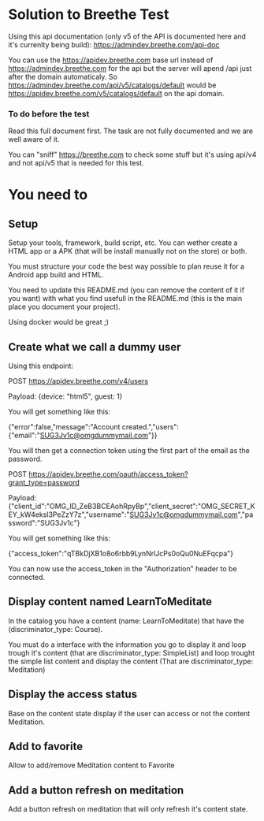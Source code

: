 # Solution to Breethe Test

Using this api documentation (only v5 of the API is documented here and it's currenlty being build): https://admindev.breethe.com/api-doc

You can use the https://apidev.breethe.com base url instead of https://admindev.breethe.com for the api but the server will apend /api just after the domain automaticaly. So https://admindev.breethe.com/api/v5/catalogs/default would be https://apidev.breethe.com/v5/catalogs/default on the api domain.

### To do before the test

Read this full document first.
The task are not fully documented and we are well aware of it. 

You can "sniff" https://breethe.com to check some stuff but it's using api/v4 and not api/v5 that is needed for this test.


# You need to

## Setup

Setup your tools, framework, build script, etc. You can wether create a HTML app or a APK (that will be install manually not on the store) or both. 

You must structure your code the best way possible to plan reuse it for a Android app build and HTML.

You need to update this README.md (you can remove the content of it if you want) with what you find usefull in the README.md (this is the main place you document your project).

Using docker would be great ;)

## Create what we call a dummy user

Using this endpoint: 

POST https://apidev.breethe.com/v4/users

Payload: {device: "html5", guest: 1}

You will get something like this:

{"error":false,"message":"Account created.","users":{"email":"SUG3Jv1c@omgdummymail.com"}}

You will then get a connection token using the first part of the email as the password.

POST https://apidev.breethe.com/oauth/access_token?grant_type=password

Payload: {"client_id":"OMG_ID_ZeB3BCEAohRpyBp","client_secret":"OMG_SECRET_KEY_kW4eksl3PeZzY7z","username":"SUG3Jv1c@omgdummymail.com","password":"SUG3Jv1c"}

You will get something like this:

{"access_token":"qTBkDjXB1o8o6rbb9LynNrlJcPs0oQu0NuEFqcpa"}

You can now use the access_token in the "Authorization" header to be connected.

## Display content named LearnToMeditate

In the catalog you have a content (name: LearnToMeditate) that have the (discriminator_type: Course).

You must do a interface with the information you go to display it and loop trough it's content (that are discriminator_type: SimpleList) and loop trought the simple list content and display the content (That are discriminator_type: Meditation)

## Display the access status

Base on the content state display if the user can access or not the content Meditation.

## Add to favorite

Allow to add/remove Meditation content to Favorite

## Add a button refresh on meditation

Add a button refresh on meditation that will only refresh it's content state.








